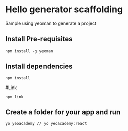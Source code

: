 # Hello generator scaffolding

Sample using yeoman to generate a project

## Install Pre-requisites

```
npm install -g yeoman
```

## Install dependencies

```
npm install
```

#Link

```
npm link
```

## Create a folder for your app and run
```
yo yeoacademy // yo yeoacademy:react
```